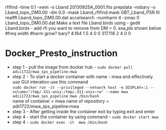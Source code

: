 rfifind -time 0.1 -xwin  -o Lband 20130925A_0001.fits 
prepdata -nobary -o Lband_topo_DM0.00 -dm 0.0 -mask Lband_rfifind.mask GBT_Lband_PSR.fil
realfft Lband_topo_DM0.00.dat
accelsearch -numharm 4 -zmax 0 Lband_topo_DM0.00.dat
Make a text file Lband.birds using - 
  gedit Lband.birds - add rfi you want to remove from DM = 0. exa,ple shown below  
  #freq   width #harm grow? bary?
  4.164   1.5    4    0      0 
  317.116 2      4    0      0

# Docker_Presto_instruction
* step 1 - pull the image from docker hub - `sudo docker pull adii1722/mwa_sps_pipeline:mwa`  
* step 2 - To start a docker container with name - mwa and effectively use GUI interation use this command  
  `sudo docker run -it --privileged --network host -e DISPLAY=:1 --volume="/tmp/.X11-unix:/tmp/.X11-unix:rw" --name mwa adii1722/mwa_sps_pipeline:mwa /bin/bash`  
  name of container = mwa
  name of repository = adii1722/mwa_sps_pipeline:mwa
* step 3 - After getting inside the container exit by typing exit and enter
* step 4 - start the container by using command - `sudo docker start mwa`
* step 4 - `sudo docker exec -it  mwa /bin/bash`
